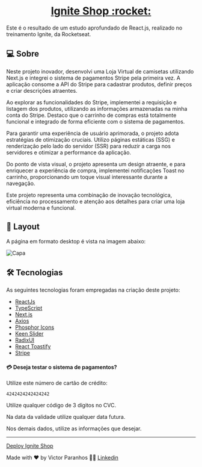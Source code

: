 <p align="center">
  <h1 align="center"><a href="https://ignite-shop-next-theta.vercel.app/">Ignite Shop :rocket: </a></h1>
</p>

Este é o resultado de um estudo aprofundado de React.js, realizado no treinamento Ignite, da Rocketseat.



## 💻 Sobre
Neste projeto inovador, desenvolvi uma Loja Virtual de camisetas utilizando Next.js e integrei o sistema de pagamentos Stripe pela primeira vez. A aplicação consome a API do Stripe para cadastrar produtos, definir preços e criar descrições atraentes.

Ao explorar as funcionalidades do Stripe, implementei a requisição e listagem dos produtos, utilizando as informações armazenadas na minha conta do Stripe. Destaco que o carrinho de compras está totalmente funcional e integrado de forma eficiente com o sistema de pagamentos.

Para garantir uma experiência de usuário aprimorada, o projeto adota estratégias de otimização cruciais. Utilizo páginas estáticas (SSG) e renderização pelo lado do servidor (SSR) para reduzir a carga nos servidores e otimizar a performance da aplicação.

Do ponto de vista visual, o projeto apresenta um design atraente, e para enriquecer a experiência de compra, implementei notificações Toast no carrinho, proporcionando um toque visual interessante durante a navegação.

Este projeto representa uma combinação de inovação tecnológica, eficiência no processamento e atenção aos detalhes para criar uma loja virtual moderna e funcional.


## 🎨 Layout
A página em formato desktop é vista na imagem abaixo:

![Capa](https://user-images.githubusercontent.com/106932234/225004382-d8c75483-3bdb-4d97-8580-e63d9ca57928.png)


## 🛠 Tecnologias

As seguintes tecnologias foram empregadas na criação deste projeto:

- [ReactJs](https://reactjs.org)
- [TypeScript](https://www.typescriptlang.org/)
- [Next.js](https://nextjs.org/)
- [Axios](https://axios-http.com/ptbr/docs/intro)
- [Phosphor Icons](https://phosphoricons.com/)
- [Keen Slider](https://keen-slider.io/)
- [RadixUI](https://www.radix-ui.com/)
- [React Toastify](https://fkhadra.github.io/react-toastify/introduction)
- [Stripe](https://stripe.com/)





#### 💳 Deseja testar o sistema de pagamentos?

Utilize este número de cartão de crédito: 
```bash
4242424242424242
```
Utilize qualquer código de 3 dígitos no CVC.

Na data da validade utilize qualquer data futura.

Nos demais dados, utilize as informações que desejar.

----

[Deploy Ignite Shop](https://ignite-shop-next-theta.vercel.app/)



Made with ❤️ by Victor Paranhos 👋🏽 [Linkedin](https://www.linkedin.com/in/victorparanhos94/)


